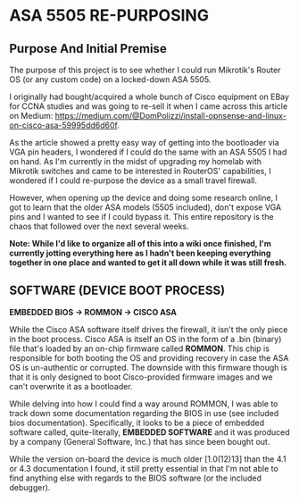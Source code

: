 # ASA 5505 RE-PURPOSING

## Purpose And Initial Premise

The purpose of this project is to see whether I could run Mikrotik's Router OS (or any custom code) on a locked-down ASA 5505. 

I originally had bought/acquired a whole bunch of Cisco equipment on EBay for CCNA studies and was going to re-sell it when I came across this article on Medium: https://medium.com/@DomPolizzi/install-opnsense-and-linux-on-cisco-asa-59995dd6d60f. 

As the article showed a pretty easy way of getting into the bootloader via VGA pin headers, I wondered if I could do the same with an ASA 5505 I had on hand. As I'm currently in the midst of upgrading my homelab with Mikrotik switches and came to be interested in RouterOS' capabilities, I wondered if I could re-purpose the device as a small travel firewall.

However, when opening up the device and doing some research online, I got to learn that the older ASA models (5505 included), don't expose VGA pins and I wanted to see if I could bypass it. This entire repository is the chaos that followed over the next several weeks.

**Note: While I'd like to organize all of this into a wiki once finished, I'm currently jotting everything here as I hadn't been keeping everything together
in one place and wanted to get it all down while it was still fresh.**

## SOFTWARE (DEVICE BOOT PROCESS)

**EMBEDDED BIOS -> ROMMON -> CISCO ASA**

While the Cisco ASA software itself drives the firewall, it isn't the only piece in the boot process. Cisco ASA is itself an OS in the form of a .bin (binary) file that's loaded by an on-chip firmware called **ROMMON**. This chip is responsible for both booting the OS and providing recovery in case the ASA OS is un-authentic or corrupted. The downside with this firmware though is that it is only designed to boot Cisco-provided firmware images and we can't overwrite it as a bootloader.

While delving into how I could find a way around ROMMON, I was able to track down some documentation regarding the BIOS in use (see included bios documentation). Specifically, it looks to be a piece of embedded software called, quite-literally, **EMBEDDED SOFTWARE** and it was produced by a company (General Software, Inc.) that has since been bought out. 

While the version on-board the device is much older [1.0(12)13] than the 4.1 or 4.3 documentation I found, it still pretty essential in that I'm not able to find anything else with regards to the BIOS software (or the included debugger).